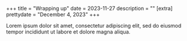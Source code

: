 +++
title = "Wrapping up"
date = 2023-11-27
description = ""
[extra]
prettydate = "December 4, 2023"
+++

Lorem ipsum dolor sit amet, consectetur adipiscing elit, sed do eiusmod tempor incididunt ut labore et dolore magna aliqua.

